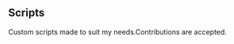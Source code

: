 ## Scripts
Custom scripts made to suit my needs.Contributions are accepted.

















































































